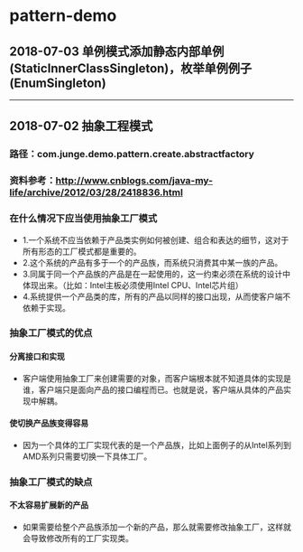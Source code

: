 # pattern-demo
## 2018-07-03 单例模式添加静态内部单例(StaticInnerClassSingleton)，枚举单例例子(EnumSingleton)

-----------------------------------------------------------------------------------------
## 2018-07-02 抽象工程模式
### 路径：com.junge.demo.pattern.create.abstractfactory
### 资料参考：http://www.cnblogs.com/java-my-life/archive/2012/03/28/2418836.html
### 在什么情况下应当使用抽象工厂模式
* 1.一个系统不应当依赖于产品类实例如何被创建、组合和表达的细节，这对于所有形态的工厂模式都是重要的。
* 2.这个系统的产品有多于一个的产品族，而系统只消费其中某一族的产品。
* 3.同属于同一个产品族的产品是在一起使用的，这一约束必须在系统的设计中体现出来。（比如：Intel主板必须使用Intel CPU、Intel芯片组）
* 4.系统提供一个产品类的库，所有的产品以同样的接口出现，从而使客户端不依赖于实现。

### 抽象工厂模式的优点
#### 分离接口和实现
* 客户端使用抽象工厂来创建需要的对象，而客户端根本就不知道具体的实现是谁，客户端只是面向产品的接口编程而已。也就是说，客户端从具体的产品实现中解耦。

#### 使切换产品族变得容易
* 因为一个具体的工厂实现代表的是一个产品族，比如上面例子的从Intel系列到AMD系列只需要切换一下具体工厂。

### 抽象工厂模式的缺点
#### 不太容易扩展新的产品
* 如果需要给整个产品族添加一个新的产品，那么就需要修改抽象工厂，这样就会导致修改所有的工厂实现类。
